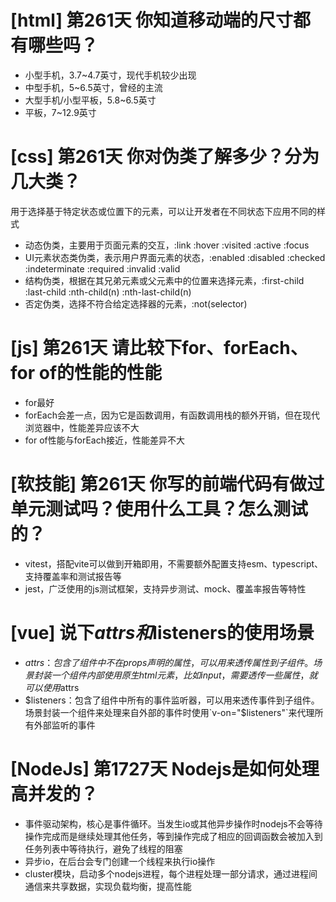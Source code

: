 # [html] 第261天 你知道移动端的尺寸都有哪些吗？

- 小型手机，3.7~4.7英寸，现代手机较少出现
- 中型手机，5~6.5英寸，曾经的主流
- 大型手机/小型平板，5.8~6.5英寸
- 平板，7~12.9英寸

# [css] 第261天 你对伪类了解多少？分为几大类？

用于选择基于特定状态或位置下的元素，可以让开发者在不同状态下应用不同的样式

- 动态伪类，主要用于页面元素的交互，:link :hover :visited :active :focus
- UI元素状态类伪类，表示用户界面元素的状态，:enabled :disabled :checked :indeterminate :required :invalid :valid
- 结构伪类，根据在其兄弟元素或父元素中的位置来选择元素，:first-child :last-child :nth-child(n) :nth-last-child(n)
- 否定伪类，选择不符合给定选择器的元素，:not(selector)

# [js] 第261天 请比较下for、forEach、for of的性能的性能

- for最好
- forEach会差一点，因为它是函数调用，有函数调用栈的额外开销，但在现代浏览器中，性能差异应该不大
- for of性能与forEach接近，性能差异不大

# [软技能] 第261天 你写的前端代码有做过单元测试吗？使用什么工具？怎么测试的？

- vitest，搭配vite可以做到开箱即用，不需要额外配置支持esm、typescript、支持覆盖率和测试报告等
- jest，广泛使用的js测试框架，支持异步测试、mock、覆盖率报告等特性

# [vue] 说下$attrs和$listeners的使用场景

- $attrs：包含了组件中不在props声明的属性，可以用来透传属性到子组件。场景封装一个组件内部使用原生html元素，比如input，需要透传一些属性，就可以使用$attrs
- $listeners：包含了组件中所有的事件监听器，可以用来透传事件到子组件。场景封装一个组件来处理来自外部的事件时使用`v-on="$listeners"`来代理所有外部监听的事件

# [NodeJs] 第1727天 Nodejs是如何处理高并发的？

- 事件驱动架构，核心是事件循环。当发生io或其他异步操作时nodejs不会等待操作完成而是继续处理其他任务，等到操作完成了相应的回调函数会被加入到任务列表中等待执行，避免了线程的阻塞
- 异步io，在后台会专门创建一个线程来执行io操作
- cluster模块，启动多个nodejs进程，每个进程处理一部分请求，通过进程间通信来共享数据，实现负载均衡，提高性能
